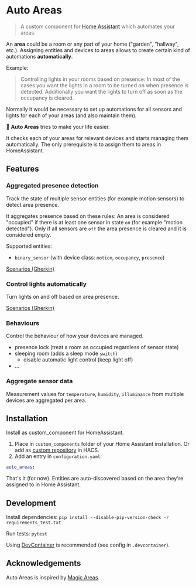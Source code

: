 # Auto Areas

> A custom component for [Home Assistant](https://www.home-assistant.io) which automates your areas.

An **area** could be a room or any part of your home ("garden", "hallway", etc.).
Assigning entities and devices to areas allows to create certain kind of automations **automatically**.

Example:

> Controlling lights in your rooms based on presence:
> In most of the cases you want the lights in a room to be turned on when presence is detected.
> Additionally you want the lights to turn off as soon as the occupancy is cleared.

Normally it would be necessary to set up automations for all sensors and lights for each of your areas (and also maintain them).

🤖 **Auto Areas** tries to make your life easier.

It checks each of your areas for relevant devices and starts managing them automatically. The only prerequisite is to assign them to areas in HomeAssistant.

## Features

### Aggregated presence detection

Track the state of multiple sensor entities (for example motion sensors) to detect area presence.

It aggregates presence based on these rules:
An area is considered "occupied" if there is at least one sensor in state `on` (for example "motion detected").
Only if all sensors are `off` the area presence is cleared and it is considered empty.

Supported entities:

- `binary_sensor` (with device class: `motion`, `occupancy`, `presence`)

[Scenarios (Gherkin)](tests/features/presence.feature)

### Control lights automatically

Turn lights on and off based on area presence.

[Scenarios (Gherkin)](tests/features/lights.feature)

### Behaviours

Control the behaviour of how your devices are managed.

- presence lock (treat a room as occupied regardless of sensor state)
- sleeping room (adds a sleep mode `switch`)
  - disable automatic light control (keep light off)
- ...

### Aggregate sensor data

Measurement values for `temperature`, `humidity`, `illuminance` from multiple devices are aggregated per area.

## Installation

Install as custom_component for HomeAssistant.

1. Place in `custom_components` folder of your Home Assistant installation. Or add as [custom repository](https://hacs.xyz/docs/faq/custom_repositories) in HACS.
2. Add an entry in `configuration.yaml`:

```yaml
auto_areas:
```

That's it (for now). Entities are auto-discovered based on the area they're assigned to in Home Assistant.

## Development

Install dependencies:
`pip install --disable-pip-version-check -r requirements_test.txt`

Run tests:
`pytest`

Using [DevContainer](https://code.visualstudio.com/docs/remote/containers) is recommended (see config in `.devcontainer`).

## Acknowledgements

Auto Areas is inspired by [Magic Areas](https://github.com/jseidl/hass-magic_areas).
